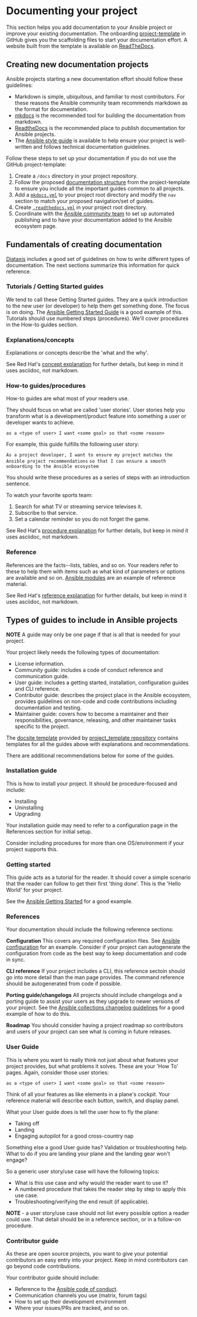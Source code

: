 # Documenting your project

This section helps you add documentation to your Ansible project or improve your existing documentation.
The onboarding [project-template](https://github.com/ansible-community/project-template)
in GitHub gives you the scaffolding files to start your documentation effort.
A website built from the template is available on [ReadTheDocs](https://ansible.readthedocs.io/projects/ansible-project-template/en/latest/).

## Creating new documentation projects

Ansible projects starting a new documentation effort should follow these guidelines:

* Markdown is simple, ubiquitous, and familiar to most contributors. For these reasons
 the Ansible community team recommends markdown as the format for documentation.
* [mkdocs](https://www.mkdocs.org/getting-started/) is the recommended tool for building 
the documentation from markdown.
* [ReadtheDocs](https://readthedocs.org/) is the recommended place to publish documentation
 for Ansible projects.
* The [Ansible style guide](https://docs.ansible.com/ansible/latest/dev_guide/style_guide/index.html) 
is available to help ensure your project is well-written and follows technical documentation guidelines.

Follow these steps to set up your documentation if you do not use the GitHub project-template:

1. Create a ``/docs`` directory in your project repository. 
2. Follow the proposed [documentation structure](https://github.com/ansible-community/project-template/tree/main/docs)
 from the project-template to ensure you include all the important guides common
to all projects.
3. Add a [`mkdocs.yml`](https://github.com/ansible-community/project-template/blob/main/mkdocs.yml) to
 your project root directory and modify the `nav` section to match your proposed navigation/set of guides.
4. Create [``.readthedocs.yml``](https://github.com/ansible-community/project-template/blob/main/.readthedocs.yaml) in your project root directory.
5. Coordinate with the [Ansible community team](https://docs.ansible.com/ansible/latest/community/communication.html#forum) to set up automated publishing and to have your documentation added to the Ansible ecosystem page.

   
## Fundamentals of creating documentation


[Diataxis](https://diataxis.fr/) includes a good set of guidelines on how to write different types of documentation. The next sections summarize this information for quick reference.

### Tutorials / Getting Started guides
We tend to call these Getting Started guides. They are a quick introduction to 
the new user (or developer) to help them get something done. The focus is on 
doing. The [Ansible Getting Started Guide](https://) is a good example of this. 
Tutorials should use numbered steps (procedures). We'll cover procedures in the How-to guides section.

### Explanations/concepts
Explanations or concepts describe the 'what and the why'. 

See Red Hat's [concept explanation](https://github.com/redhat-documentation/modular-docs/blob/main/modular-docs-manual/files/TEMPLATE_CONCEPT_concept-explanation.adoc)
for further details, but keep in mind it uses asciidoc, not markdown.

### How-to guides/procedures

How-to guides are what most of your readers use. 

They should focus on what are called 'user stories'. User stories help you transform 
what is a development/product feature into something a user or developer wants to achieve.

`as a <type of user> I want <some goal> so that <some reason>`

For example, this guide fulfills the following user story:

`As a project developer, I want to ensure my project matches the Ansible project recommendations`
`so that I can ensure a smooth onboarding to the Ansible ecosystem`
    
You should write these procedures as a series of steps with an introduction sentence.
    
To watch your favorite sports team:

1. Search for what TV or streaming service televises it.
2. Subscribe to that service.
3. Set a calendar reminder so you do not forget the game.
  
    
See Red Hat's [procedure explanation](https://github.com/redhat-documentation/modular-docs/blob/main/modular-docs-manual/files/TEMPLATE_PROCEDURE_doing-one-procedure.adoc) 
for further details, but keep in mind it uses asciidoc, not markdown.
    
### Reference

References are the facts--lists, tables, and so on. Your readers refer to these
 to help them with items such as what kind of parameters or options are available
  and so on. [Ansible modules](https://docs.ansible.com/ansible/latest/collections/ansible/builtin/copy_module.html#ansible-collections-ansible-builtin-copy-module)
  are an example of reference material.

See Red Hat's [reference explanation](https://github.com/redhat-documentation/modular-docs/blob/main/modular-docs-manual/files/TEMPLATE_REFERENCE_reference-material.adoc)
for further details, but keep in mind it uses asciidoc, not markdown.

## Types of guides to include in Ansible projects

**NOTE** A guide may only be one page if that is all that is needed for your project.

Your project likely needs the following types of documentation:

* License information.
* Community guide: includes a code of conduct reference and communication guide.
* User guide: includes a getting started, installation, configuration guides and CLI reference.
* Contributor guide: describes the project place in the Ansible ecosystem, provides guidelines on non-code and code contributions including documentation and testing.
* Maintainer guide: covers how to become a maintainer and their responsibilities, governance, releasing, and other maintainer tasks specific to the project.

The [docsite template](https://ansible.readthedocs.io/projects/ansible-project-template/en/latest/) provided by [project_template repository](https://github.com/ansible-community/project-template) contains templates for all the guides above with explanations and recommendations.

There are additional recommendations below for some of the guides.

### Installation guide

This is how to install your project. It should be procedure-focused and include:

- Installing
- Uninstalling
- Upgrading 

Your installation guide may need to refer to a configuration page in the References
 section for initial setup.

Consider including procedures for more than one OS/environment if your 
project supports this.

### Getting started

This guide acts as a tutorial for the reader. It should cover a simple scenario
 that the reader can follow to get their first 'thing done'. This is the 
 'Hello World' for your project.

See the [Ansible Getting Started](https://docs.ansible.com/ansible/latest/getting_started/index.html)
 for a good example.

### References

Your documentation should include the following reference sections:

**Configuration**
This covers any required configuration files.
See [Ansible configuration](https://docs.ansible.com/ansible/latest/reference_appendices/config.html) for an example. 
Consider if your project can autogenerate the configuration from code as the best way
 to keep documentation and code in sync.

**CLI reference**
If your project includes a CLI, this reference sectoin should go into more detail than the man page provides.
The command reference should be autogenerated from code if possible.

**Porting guide/changelogs**
All projects should include changelogs and a porting guide to assist your users as they upgrade 
to newer versions of your project. See the [Ansible collections changelog guidelines](https://docs.ansible.com/ansible/latest/community/collection_development_process.html#sts=Creating%20changelog%20fragments%EF%83%81)
for a good example of how to do this.

**Roadmap**
You should consider having a project roadmap so contributors and users of your project can see what 
is coming in future releases.

### User Guide

This is where you want to really think not just about what features your project provides,
 but what problems it solves. These are your 'How To' pages. Again, consider those user stories:

`as a <type of user> I want <some goal> so that <some reason>`

Think of all your features as like elements in a plane's cockpit. Your reference 
material will describe each button, switch, and display panel.

What your User guide does is tell the user how to fly the plane:

- Taking off
- Landing
- Engaging autopilot for a good cross-country nap

Something else a good User guide has? Validation or troubleshooting help. 
What to do if you are landing your plane and the landing gear won't engage?

So a generic user story/use case will have the following topics:

* What is this use case and why would the reader want to use it?
* A numbered procedure that takes the reader step by step to apply this use case.
* Troubleshooting/verifying the end result (if applicable).

**NOTE** - a user story/use case should not list every possible option a reader could use. 
That detail should be in a reference section, or in a follow-on procedure.


### Contributor guide

As these are open source projects, you want to give your potential contributors
an easy entry into your project. Keep in mind contributors can go beyond code contributions. 

Your contributor guide should include:
- Reference to the [Ansible code of conduct](https://docs.ansible.com/ansible/latest/community/code_of_conduct.html). 
- Communication channels you use (matrix, forum tags)
- How to set up their development environment
- Where your issues/PRs are tracked, and so on.

